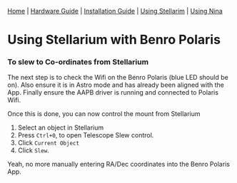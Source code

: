 [Home](../readme.md) | [Hardware Guide](./hardware.md) | [Installation Guide](./installation.md) | [Using Stellarim](./stellarium.md) | [Using Nina](./nina.md)

# Using Stellarium with Benro Polaris
### To slew to Co-ordinates from Stellarium
The next step is to check the Wifi on the Benro Polaris (blue LED should be on).
Also ensure it is in Astro mode and has already been aligned with the App.
Finally ensure the AAPB driver is running and connected to Polaris Wifi. 

Once this is done, you can now control the mount from Stellarium
1. Select an object in Stellarium
2. Press `Ctrl+0`, to open Telescope Slew control.
3. Click `Current Object`
4. Click `Slew`.

Yeah, no more manually entering RA/Dec coordinates into the Benro Polaris App.
